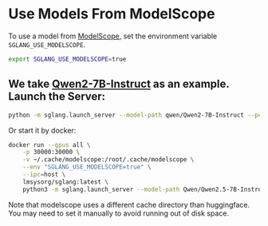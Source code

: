 # Use Models From ModelScope

To use a model from [ModelScope](https://www.modelscope.cn), set the environment variable `SGLANG_USE_MODELSCOPE`.

```bash
export SGLANG_USE_MODELSCOPE=true
```

We take [Qwen2-7B-Instruct](https://www.modelscope.cn/models/qwen/qwen2-7b-instruct) as an example. Launch the Server:
---

```bash
python -m sglang.launch_server --model-path qwen/Qwen2-7B-Instruct --port 30000
```

Or start it by docker:

```bash
docker run --gpus all \
    -p 30000:30000 \
    -v ~/.cache/modelscope:/root/.cache/modelscope \
    --env "SGLANG_USE_MODELSCOPE=true" \
    --ipc=host \
    lmsysorg/sglang:latest \
    python3 -m sglang.launch_server --model-path Qwen/Qwen2.5-7B-Instruct --host 0.0.0.0 --port 30000
```

Note that modelscope uses a different cache directory than huggingface. You may need to set it manually to avoid running out of disk space.
